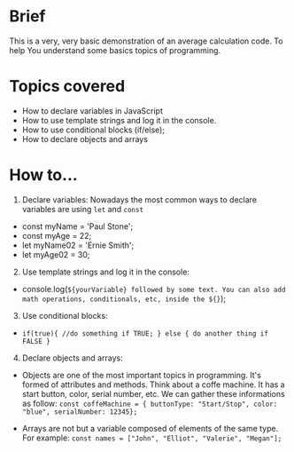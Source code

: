 # Brief
This is a very, very basic demonstration of an average calculation code. To help You understand
some basics topics of programming.

# Topics covered
- How to declare variables in JavaScript
- How to use template strings and log it in the console.
- How to use conditional blocks (if/else);
- How to declare objects and arrays
 
# How to...
1) Declare variables:
  Nowadays the most common ways to declare variables are using `let` and `const`
  * const myName = 'Paul Stone';
  * const myAge = 22;
  * let myName02 = 'Ernie Smith';
  * let myAge02 = 30;
2) Use template strings and log it in the console:
  * console.log(`${yourVariable} followed by some text. You can also add math operations, conditionals,
   etc, inside the ${}`);
3) Use conditional blocks:
* `if(true){
    //do something if TRUE;
} else {
  do another thing if FALSE
}`
4) Declare objects and arrays:
  * Objects are one of the most important topics in programming. It's formed of attributes and methods.
    Think about a coffe machine. It has a start button, color, serial number, etc. We can gather these
    informations as follow: `const coffeMachine = {
    buttonType: "Start/Stop",
    color: "blue",
    serialNumber: 12345};`

  * Arrays are not but a variable composed of elements of the same type.
    For example: `const names = ["John", "Elliot", "Valerie", "Megan"];`
